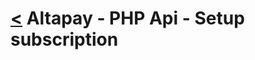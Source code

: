 [<](../index.md) Altapay - PHP Api - Setup subscription
====================================================
